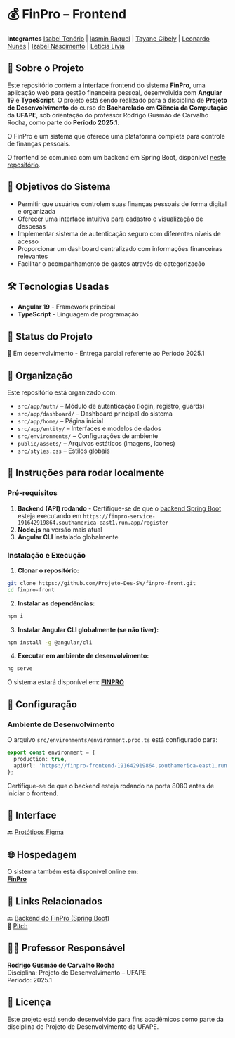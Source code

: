 # 💰 FinPro – Frontend

**Integrantes**
[Isabel Tenório](https://github.com/isabe1ltenorio) | [Iasmin Raquel](https://github.com/iasmin-raquel) | [Tayane Cibely](https://github.com/TayaneCibely) | [Leonardo Nunes](https://github.com/leonardonb) | [Izabel Nascimento](https://github.com/izabelnascimento) | [Letícia Lívia](https://github.com/mymph)

## 📃 Sobre o Projeto

Este repositório contém a interface frontend do sistema **FinPro**, uma aplicação web para gestão financeira pessoal, desenvolvida com **Angular 19** e **TypeScript**. O projeto está sendo realizado para a disciplina de **Projeto de Desenvolvimento** do curso de **Bacharelado em Ciência da Computação** da **UFAPE**, sob orientação do professor Rodrigo Gusmão de Carvalho Rocha, como parte do **Período 2025.1**.

O FinPro é um sistema que oferece uma plataforma completa para controle de finanças pessoais.

O frontend se comunica com um backend em Spring Boot, disponível [neste repositório](https://github.com/Projeto-Des-SW/finpro-service).

## 📍 Objetivos do Sistema

* Permitir que usuários controlem suas finanças pessoais de forma digital e organizada
* Oferecer uma interface intuitiva para cadastro e visualização de despesas
* Implementar sistema de autenticação seguro com diferentes níveis de acesso
* Proporcionar um dashboard centralizado com informações financeiras relevantes
* Facilitar o acompanhamento de gastos através de categorização

## 🛠️ Tecnologias Usadas

* **Angular 19** - Framework principal
* **TypeScript** - Linguagem de programação

## 🚧 Status do Projeto

🔨 Em desenvolvimento - Entrega parcial referente ao Período 2025.1

## 📂 Organização

Este repositório está organizado com:

* `src/app/auth/` – Módulo de autenticação (login, registro, guards)
* `src/app/dashboard/` – Dashboard principal do sistema
* `src/app/home/` – Página inicial
* `src/app/entity/` – Interfaces e modelos de dados
* `src/environments/` – Configurações de ambiente
* `public/assets/` – Arquivos estáticos (imagens, ícones)
* `src/styles.css` – Estilos globais

## 🚀 Instruções para rodar localmente

### Pré-requisitos

1. **Backend (API) rodando** - Certifique-se de que o [backend Spring Boot](https://github.com/Projeto-Des-SW/finpro-service) esteja executando em `https://finpro-service-191642919864.southamerica-east1.run.app/register`
2. **Node.js** na versão mais atual
3. **Angular CLI** instalado globalmente

### Instalação e Execução

1. **Clonar o repositório:**
```bash
git clone https://github.com/Projeto-Des-SW/finpro-front.git
cd finpro-front
```

2. **Instalar as dependências:**
```bash
npm i
```

3. **Instalar Angular CLI globalmente (se não tiver):**
```bash
npm install -g @angular/cli
```

4. **Executar em ambiente de desenvolvimento:**
```bash
ng serve
```

O sistema estará disponível em: **[FINPRO](https://finpro-frontend-191642919864.southamerica-east1.run.app/register)**

## 📡 Configuração

### Ambiente de Desenvolvimento

O arquivo `src/environments/environment.prod.ts` está configurado para:
```typescript
export const environment = {
  production: true,
  apiUrl: 'https://finpro-frontend-191642919864.southamerica-east1.run.app'
};
```

Certifique-se de que o backend esteja rodando na porta 8080 antes de iniciar o frontend.

## 🎨 Interface


🔙 [Protótipos Figma](https://www.figma.com/design/4blULCjgSOj3r65yfiCmb7/Projet%C3%A3o?node-id=7-865&t=uHt14WtNrZOlpRbP-1)

## 🌐 Hospedagem

O sistema também está disponível online em:  
**[FinPro](https://finpro-frontend-191642919864.southamerica-east1.run.app/register)**

## 📎 Links Relacionados

🔙 [Backend do FinPro (Spring Boot)](https://github.com/Projeto-Des-SW/finpro-service)  
🎥 [Pitch](https://www.youtube.com/watch?v=b6vzSrNGmP)

## 👨‍🏫 Professor Responsável

**Rodrigo Gusmão de Carvalho Rocha**  
Disciplina: Projeto de Desenvolvimento – UFAPE  
Período: 2025.1

## 📄 Licença

Este projeto está sendo desenvolvido para fins acadêmicos como parte da disciplina de Projeto de Desenvolvimento da UFAPE.
